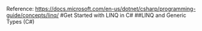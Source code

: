 Reference: https://docs.microsoft.com/en-us/dotnet/csharp/programming-guide/concepts/linq/
#Get Started with LINQ in C#
##LINQ and Generic Types (C#)

